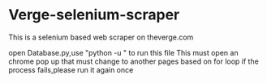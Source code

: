 # Verge-selenium-scraper
This is a selenium based web scraper on theverge.com


open Database.py,use "python -u <location of your file>" to run this file
This must open an chrome pop up that must change to another pages based on for loop
if the process fails,please run it again once

